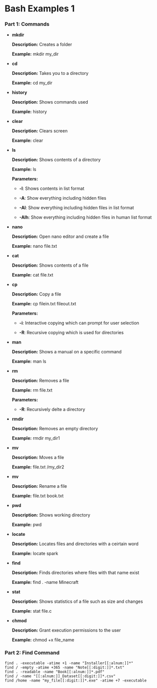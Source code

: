 # Bash Examples 1
### Part 1: Commands

- **mkdir**

	**Description:** Creates a folder

	**Example:** mkdir my_dir

- **cd**

	**Description:** Takes you to a directory

	**Example:** cd my_dir

- **history**

	**Description:** Shows commands used

	**Example:** history

- **clear**

	**Description:** Clears screen

	**Example:** clear

- **ls**

	**Description:** Shows contents of a directory

	**Example:** ls

	**Parameters:**

	- **-l**: Shows contents in list format
	
	- **-A**: Show everything including hidden files
	
	- **-Al**: Show everything including hidden files in list format
	- **-Alh**: Show everything including hidden files in human list format

- **nano**

	**Description:** Open nano editor and create a file

	**Example:** nano file.txt

- **cat**

	**Description:** Shows contents of a file

	**Example:** cat file.txt

- **cp**

	**Description:** Copy a file

	**Example:** cp filein.txt fileout.txt

	**Parameters:**

	- **-i**: Interactive copying which can prompt for user selection
	
	- **-R**: Recursive copying which is used for directories

- **man**

	**Description:** Shows a manual on a specific command

	**Example:** man ls

- **rm**

	**Description:** Removes a file

	**Example:** rm file.txt

	**Parameters:**

	- **-R**: Recursively delte a directory

- **rmdir**

	**Description:** Removes an empty directory

	**Example:** rmdir my_dir1

- **mv**

	**Description:** Moves a file

	**Example:** file.txt /my_dir2

- **mv**

	**Description:** Rename a file

	**Example:** file.txt book.txt

- **pwd**

	**Description:** Shows working directory

	**Example:** pwd

- **locate**

	**Description:** Locates files and directories with a ceirtain word

	**Example:** locate spark

- **find**

	**Description:** Finds directories where files with that name exist

	**Example:** find . -name Minecraft

- **stat**

	**Description:** Shows statistics of a file such as size and changes

	**Example:** stat file.c

- **chmod**

	**Description:** Grant execution permissions to the user

	**Example:** chmod +x file_name

### Part 2: Find Command
	find . -executable -atime +1 -name "Installer[[:alnum:]]*"
	find / -empty -atime +365 -name "Note[[:digit:]]*.txt"
	find . -readable -name "Book[[:alnum:]]*.pdf"
	find / -name "[[:alnum:]]_Dataset[[:digit:]]*.csv"
	find /home -name "my_file[[:digit:]]*.exe" -atime +7 -executable
